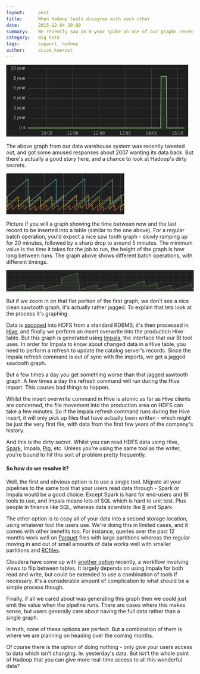 ```yaml
---
layout:     post
title:      When Hadoop tools disagree with each other
date:       2015-12-04 20:00
summary:    We recently saw an 8-year spike on one of our graphs recently.  It caused much amusement when it was tweeted out, but there's actually a good story behind this apparent 8-year lag in data processing.
category:   Big Data
tags:       support, hadoop
author:     alice_kaerast
---
```


![Graph of 8-year spike](/images/8yearspike.png)

The above graph from our data warehouse system was recently tweeted out, and got some amused responses about 2007 wanting its data back.  But there's actually a good story here, and a chance to look at Hadoop's dirty secrets.

![Sawtooth graph](/images/sawtooth.png)

Picture if you will a graph showing the time between now and the last record to be inserted into a table (similar to the one above).  For a regular batch operation, you'd expect a nice saw tooth graph - slowly ramping up for 20 minutes, followed by a sharp drop to around 5 minutes.  The minimum value is the time it takes for the job to run, the height of the graph is how long between runs.  The graph above shows different batch operations, with different timings.

![Jagged sawtooth graph](/images/jaggedsawtooth.png)

But if we zoom in on that flat portion of the first graph, we don't see a nice clean sawtooth graph, it's actually rather jagged.  To explain that lets look at the process it's graphing.

Data is [sqooped](http://sqoop.apache.org/) into HDFS from a standard RDBMS; it's then processed in [Hive](http://hive.apache.org/), and finally we perform an insert overwrite into the production Hive table.  But this graph is generated using [Impala](http://impala.io/), the interface that our BI tool uses.  In order for Impala to know about changed data in a Hive table, you need to perform a refresh to update the catalog server's records.  Since the Impala refresh command is out of sync with the imports, we get a jagged sawtooth graph.

But a few times a day you get something worse than that jagged sawtooth graph.  A few times a day the refresh command will run during the Hive import.  This causes bad things to happen.

Whilst the insert overwrite command in Hive is atomic as far as Hive clients are concerned, the file movement into the production area on HDFS can take a few minutes.  So if the Impala refresh command runs during the Hive insert, it will only pick up files that have actually been written - which might be just the very first file, with data from the first few years of the company's history.

And this is the dirty secret.  Whilst you can read HDFS data using Hive, [Spark](http://spark.apache.org/), Impala, [Pig](http://pig.apache.org/), etc. Unless you're using the same tool as the writer, you're bound to hit this sort of problem pretty frequently.

#### So how do we resolve it?

Well, the first and obvious option is to use a single tool.  Migrate all your pipelines to the same tool that your users read data through - Spark or Impala would be a good choice.  Except Spark is hard for end-users and BI tools to use, and Impala means lots of SQL which is hard to unit test.  Plus people in finance like SQL, whereas data scientists like [R](https://www.r-project.org/) and Spark.

The other option is to copy all of your data into a second storage location, using whatever tool the users use.  We're doing this in limited cases, and it comes with other benefits too.  For instance, queries over the past 12 months work well on [Parquet](http://parquet.apache.org/) files with large partitions whereas the regular moving in and out of small amounts of data works well with smaller partitions and [RCfiles](https://en.wikipedia.org/wiki/RCFile).

Cloudera have come up with [another option](http://blog.cloudera.com/blog/2015/11/how-to-ingest-and-query-fast-data-with-impala-without-kudu/) recently, a workflow involving views to flip between tables.  It largely depends on using Impala for both read and write, but could be extended to use a combination of tools if necessary.  It's a considerable amount of complication to what should be a simple process though.

Finally, if all we cared about was generating this graph then we could just emit the value when the pipeline runs.  There are cases where this makes sense, but users generally care about having the full data rather than a single graph.

In truth, none of these options are perfect.  But a combination of them is where we are planning on heading over the coming months.

Of course there is the option of doing nothing - only give your users access to data which isn't changing. Ie. yesterday's data.  But isn't the whole point of Hadoop that you can give more real-time access to all this wonderful data?
